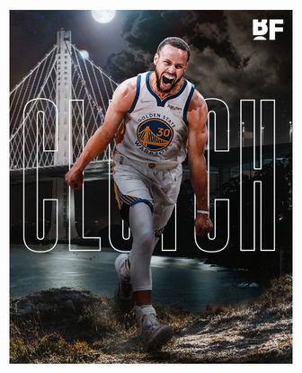 
![image alt](https://github.com/saisairepo/nginx-minikube/blob/0db45875e584ab9c67e48402724af34b51be7e04/steph.jpg)

